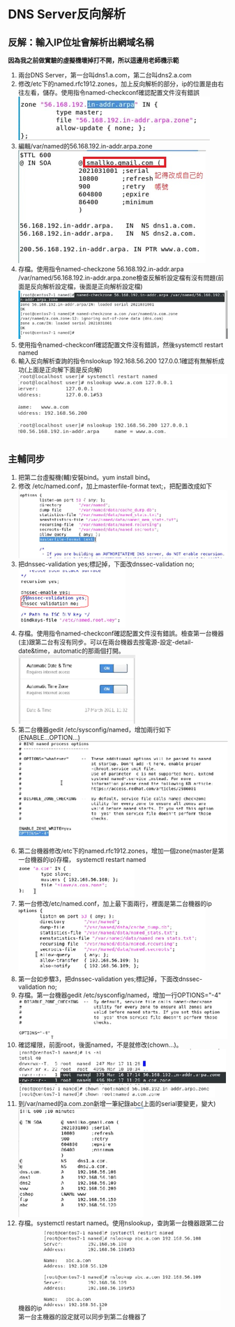 # DNS Server反向解析

## 反解：輸入IP位址會解析出網域名稱

**因為我之前做實驗的虛擬機壞掉打不開，所以這邊用老師機示範**

1. 兩台DNS Server，第一台叫dns1.a.com，第二台叫dns2.a.com
2. 修改/etc下的named.rfc1912.zones，加上反向解析的部分，ip的位置是由右往左看，儲存。使用指令named-checkconf確認配置文件沒有錯誤     
![image](https://github.com/fairy042026/109-linux-/blob/main/0317%E4%B8%8A%E8%AA%B2%E5%85%A7%E5%AE%B9/photo_2021-03-17_10-06-03.jpg)  
3. 編輯/var/named的56.168.192.in-addr.arpa.zone  
![image](https://github.com/fairy042026/109-linux-/blob/main/0317%E4%B8%8A%E8%AA%B2%E5%85%A7%E5%AE%B9/photo_2021-03-17_10-07-062.jpg)  
4. 存檔。使用指令named-checkzone 56.168.192.in-addr.arpa /var/named/56.168.192.in-addr.arpa.zone檢查反解析設定檔有沒有問題(前面是反向解析設定檔，後面是正向解析設定檔)  
![image](https://github.com/fairy042026/109-linux-/blob/main/0317%E4%B8%8A%E8%AA%B2%E5%85%A7%E5%AE%B9/photo_2021-03-17_10-09-53.jpg)  
5. 使用指令named-checkconf確認配置文件沒有錯誤，然後systemctl restart named  
6. 輸入反向解析查詢的指令nslookup 192.168.56.200 127.0.0.1確認有無解析成功(上面是正向解下面是反向解)  
![image](https://github.com/fairy042026/109-linux-/blob/main/0317%E4%B8%8A%E8%AA%B2%E5%85%A7%E5%AE%B9/photo_2021-03-17_10-47-20.jpg)  


## 主輔同步
1. 把第二台虛擬機(輔)安裝bind。yum install bind。  
2. 修改 /etc/named.conf，加上masterfile-format text;，把配置改成如下  
![image](https://github.com/fairy042026/109-linux-/blob/main/0317%E4%B8%8A%E8%AA%B2%E5%85%A7%E5%AE%B9/%E6%93%B7%E5%8F%963.PNG)  
3. 把dnssec-validation yes;標記掉，下面改dnssec-validation no;  
![image](https://github.com/fairy042026/109-linux-/blob/main/0317%E4%B8%8A%E8%AA%B2%E5%85%A7%E5%AE%B9/%E6%93%B7%E5%8F%964.PNG)  
4. 存檔。使用指令named-checkconf確認配置文件沒有錯誤。檢查第一台機器(主)跟第二台有沒有同步。可以在兩台機器去按電源-設定-detail-date&time，automatic的那兩個打開。  
![image](https://github.com/fairy042026/109-linux-/blob/main/0317%E4%B8%8A%E8%AA%B2%E5%85%A7%E5%AE%B9/%E6%93%B7%E5%8F%965.PNG)  
5. 第二台機器gedit /etc/sysconfig/named，增加兩行如下(ENABLE...OPTION...)    
![image](https://github.com/fairy042026/109-linux-/blob/main/0317%E4%B8%8A%E8%AA%B2%E5%85%A7%E5%AE%B9/%E6%93%B7%E5%8F%967.PNG)  
6. 第二台機器修改/etc下的named.rfc1912.zones，增加一個zone(master是第一台機器的ip)存檔， systemctl restart named  
![image](https://github.com/fairy042026/109-linux-/blob/main/0317%E4%B8%8A%E8%AA%B2%E5%85%A7%E5%AE%B9/%E6%93%B7%E5%8F%968.PNG)  
7. 第一台修改/etc/named.conf，加上最下面兩行，裡面是第二台機器的ip  
![image](https://github.com/fairy042026/109-linux-/blob/main/0317%E4%B8%8A%E8%AA%B2%E5%85%A7%E5%AE%B9/%E6%93%B7%E5%8F%969.PNG)  
8. 第一台如步驟3，把dnssec-validation yes;標記掉，下面改dnssec-validation no;  
9. 存檔。第一台機器gedit /etc/sysconfig/named，增加一行OPTIONS="-4"    
![image](https://github.com/fairy042026/109-linux-/blob/main/0317%E4%B8%8A%E8%AA%B2%E5%85%A7%E5%AE%B9/%E6%93%B7%E5%8F%9610.PNG)  
10. 確認權限，前面root，後面named，不是就修改(chown...)。   
![image](https://github.com/fairy042026/109-linux-/blob/main/0317%E4%B8%8A%E8%AA%B2%E5%85%A7%E5%AE%B9/%E6%93%B7%E5%8F%9611.PNG)  
![image](https://github.com/fairy042026/109-linux-/blob/main/0317%E4%B8%8A%E8%AA%B2%E5%85%A7%E5%AE%B9/%E6%93%B7%E5%8F%9612.PNG)  
11. 到/var/named的a.com.zon新增一筆紀錄abc(上面的serial要變更，變大)  
![image](https://github.com/fairy042026/109-linux-/blob/main/0317%E4%B8%8A%E8%AA%B2%E5%85%A7%E5%AE%B9/%E6%93%B7%E5%8F%9613.PNG)  
12. 存檔。systemctl restart named。使用nslookup，查詢第一台機器跟第二台機器的ip 
![image](https://github.com/fairy042026/109-linux-/blob/main/0317%E4%B8%8A%E8%AA%B2%E5%85%A7%E5%AE%B9/%E6%93%B7%E5%8F%9614.PNG)  
第一台主機器的設定就可以同步到第二台機器了

